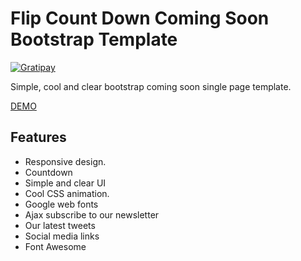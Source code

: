# Flip Count Down Coming Soon Bootstrap Template
[![Gratipay](http://img.shields.io/gratipay/jQuery2DotNet.svg)](https://gratipay.com/jQuery2DotNet/)

Simple, cool and clear bootstrap coming soon single page template.

[DEMO](http://jquery2dotnet.github.io/Flip-Coming-Soon/)

Features
----------
- Responsive design.
- Countdown
- Simple and clear UI
- Cool CSS animation.
- Google web fonts
- Ajax subscribe to our newsletter
- Our latest tweets
- Social media links
- Font Awesome

